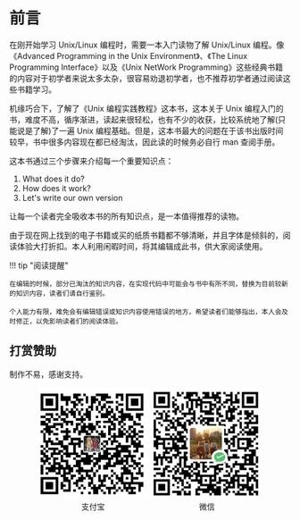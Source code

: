 # 前言

在刚开始学习 Unix/Linux 编程时，需要一本入门读物了解 Unix/Linux 编程。像《Advanced Programming in the Unix Environment》、《The Linux Programming Interface》以及《Unix NetWork Programming》这些经典书籍的内容对于初学者来说太多太杂，很容易劝退初学者，也不推荐初学者通过阅读这些书籍学习。

机缘巧合下，了解了《Unix 编程实践教程》这本书，这本关于 Unix 编程入门的书，难度不高，循序渐进，读起来很轻松，也有不少的收获，比较系统地了解(只能说是了解)了一遍 Unix 编程基础。但是，这本书最大的问题在于该书出版时间较早，书中很多内容现在都已经淘汰，因此读的时候务必自行 man 查阅手册。

这本书通过三个步骤来介绍每一个重要知识点：

1. What does it do?
2. How does it work?
3. Let's write our own version

让每一个读者完全吸收本书的所有知识点，是一本值得推荐的读物。

由于现在网上找到的电子书籍或买的纸质书籍都不够清晰，并且字体是倾斜的，阅读体验大打折扣。本人利用闲暇时间，将其编辑成此书，供大家阅读使用。

!!! tip "阅读提醒"

    在编辑的时候，部分已淘汰的知识内容，在实现代码中可能会与书中有所不同，替换为目前较新的知识内容，读者们请自行鉴别。

    个人能力有限，难免会有编辑错误或知识内容使用错误的地方，希望读者们能够指出，本人会及时修正，以免影响读者们的阅读体验。

## 打赏赞助

制作不易，感谢支持。

<div align='center'>
  <div style='display: inline-block;'>
    <img alt='alipay' src='./assets/alipay.jpg' width=200 height=200 />
    <div>支付宝</div>
  </div>
  <div style='display: inline-block;'>
    <img alt='wechat' src='./assets/wechatpay.jpg' width=200 height=200 />
    <div>微信</div>
  </div>
</div>
